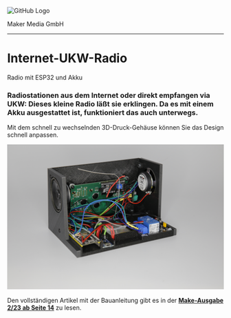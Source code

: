 ![GitHub Logo](http://www.heise.de/make/icons/make_logo.png)

Maker Media GmbH
*** 

# Internet-UKW-Radio
Radio mit ESP32 und Akku

### Radiostationen aus dem Internet oder direkt empfangen via UKW: Dieses kleine Radio läßt sie erklingen. Da es mit einem Akku ausgestattet ist, funktioniert das auch unterwegs.

Mit dem schnell zu wechselnden 3D-Druck-Gehäuse können Sie das Design schnell anpassen.

![Picture](https://github.com/MakeMagazinDE/Internet-UKW-Radio/blob/main/Bild16.JPG) 

Den vollständigen Artikel mit der Bauanleitung gibt es in der **[Make-Ausgabe 2/23 ab Seite 14](https://www.heise.de/select/make/2019/1/1551100253897264)** zu lesen. 
